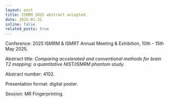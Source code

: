 ```yaml
---
layout: post
title: ISMRM 2025 abstract accepted.
date: 2025-01-31
inline: false
related_posts: true
---
```



Conference: 2025 ISMRM & ISMRT Annual Meeting & Exhibition, 10th - 15th May 2025.

Abstract title: _Comparing accelerated and conventional methods for brain T2 mapping: a quantitative NIST/ISMRM phantom study._

Abstract number: 4102.

Presentation format: digital poster.

Session: MR Fingerprinting.
